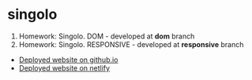 # singolo

1. Homework: Singolo. DOM - developed at **dom** branch
2. Homework: Singolo. RESPONSIVE - developed at **responsive** branch

+ [Deployed website on github.io](https://yuriy17.github.io/singolo/)
+ [Deployed website on netlify](https://deploy-preview-2--peaceful-kare-34e5a0.netlify.com/)
